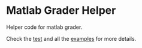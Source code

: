 # Matlab Grader Helper

Helper code for matlab grader.

Check the [test](./test/) and all the [examples](../../examples/) for more details.
